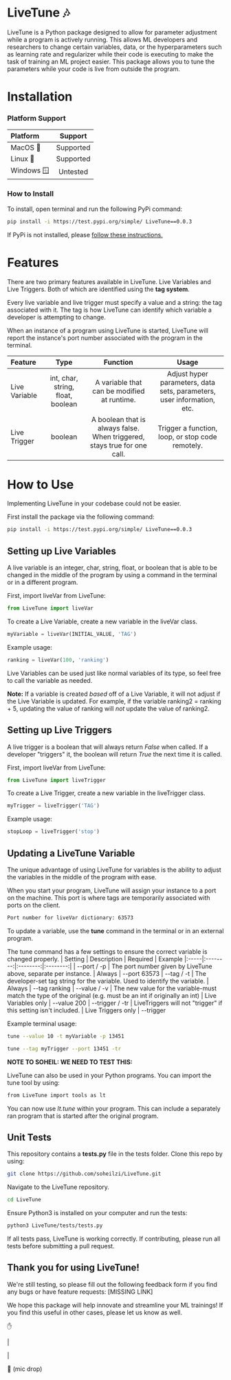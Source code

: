 # LiveTune 🎶
LiveTune is a Python package designed to allow for parameter adjustment while a program is actively running. This allows ML developers and researchers to change certain variables, data, or the hyperparameters such as learning rate and regularizer while their code is executing to make the task of training an ML project easier. This package allows you to tune the parameters while your code is live from outside the program.

# Installation

### Platform Support
| Platform | Support |
|:-----|:--------:|
| MacOS 🍎 | Supported |
| Linux 🐧 | Supported |
| Windows 🪟 | Untested |

### How to Install

To install, open terminal and run the following PyPi command:
```bash
pip install -i https://test.pypi.org/simple/ LiveTune==0.0.3
```
If PyPi is not installed, please [follow these instructions.](https://packaging.python.org/en/latest/tutorials/installing-packages/)

# Features
There are two primary features available in LiveTune. Live Variables and Live Triggers. Both of which are identified using the **tag system**.

Every live variable and live trigger must specify a value and a string: the tag associated with it. The tag is how LiveTune can identify which variable a developer is attempting to change.

When an instance of a program using LiveTune is started, LiveTune will report the instance's port number associated with the program in the terminal.

| Feature |  Type  | Function | Usage
|:-----|:--------:|:--------:|:--------:|
| Live Variable   | int, char, string, float, boolean | A variable that can be modified at runtime. | Adjust hyper parameters, data sets, parameters, user information, etc.
| Live Trigger   |  boolean | A boolean that is always false. When triggered, stays true for one call. | Trigger a function, loop, or stop code remotely.


# How to Use
Implementing LiveTune in your codebase could not be easier.

First install the package via the following command:

```bash
pip install -i https://test.pypi.org/simple/ LiveTune==0.0.3
```

## Setting up Live Variables 
A live variable is an integer, char, string, float, or boolean that is able to be changed in the middle of the program by using a command in the terminal or in a different program.

First, import liveVar from LiveTune:
```python
from LiveTune import liveVar
```

To create a Live Variable, create a new variable in the liveVar class.

```python
myVariable = liveVar(INITIAL_VALUE, 'TAG')
```

Example usage:
```python
ranking = liveVar(100, 'ranking')
```

Live Variables can be used just like normal variables of its type, so feel free to call the variable as needed. 

**Note:** If a variable is created *based* off of a Live Variable, it will not adjust if the Live Variable is updated. For example, if the variable ranking2 = ranking + 5, updating the value of ranking will *not* update the value of ranking2.

## Setting up Live Triggers
A live trigger is a boolean that will always return *False* when called. If a developer "triggers" it, the boolean will return *True* the next time it is called. 

First, import liveVar from LiveTune:
```python
from LiveTune import liveTrigger
```

To create a Live Trigger, create a new variable in the liveTrigger class.

```python
myTrigger = liveTrigger('TAG')
```

Example usage:
```python
stopLoop = liveTrigger('stop')
```

## Updating a LiveTune Variable
The unique advantage of using LiveTune for variables is the ability to adjust the variables in the middle of the program with ease.

When you start your program, LiveTune will assign your instance to a port on the machine. This port is where tags are temporarily associated with ports on the client.
```bash
Port number for liveVar dictionary: 63573
```

To update a variable, use the **tune** command in the terminal or in an external program.


The tune command has a few settings to ensure the correct variable is changed properly.
| Setting | Description | Required | Example
|:-----|:--------:|:--------:|:--------:|
| --port / -p | The port number given by LiveTune above, separate per instance. | Always | --port 63573
| --tag / -t | The developer-set tag string for the variable. Used to identify the variable. | Always | --tag ranking
| --value / -v | The new value for the variable-must match the type of the original (e.g. must be an int if originally an int) | Live Variables only | --value 200
| --trigger / -tr |  LiveTriggers will not "trigger" if this setting isn't included. | Live Triggers only | --trigger

Example terminal usage:
```bash 
tune --value 10 -t myVariable -p 13451
```

```bash 
tune --tag myTrigger --port 13451 -tr
```


__NOTE TO SOHEIL: WE NEED TO TEST THIS:__

LiveTune can also be used in your Python programs. You can import the tune tool by using:
```bash 
from LiveTune import tools as lt
```
You can now use *lt.tune* within your program. This can include a separately ran program that is started after the original program.

## Unit Tests

This repository contains a **tests.py** file in the tests folder. Clone this repo by using:
```bash
git clone https://github.com/soheilzi/LiveTune.git
```

Navigate to the LiveTune repository.
```bash
cd LiveTune
```

Ensure Python3 is installed on your computer and run the tests:
```bash
python3 LiveTune/tests/tests.py
```

If all tests pass, LiveTune is working correctly. If contributing, please run all tests before submitting a pull request.


## Thank you for using LiveTune!
We're still testing, so please fill out the following feedback form if you find any bugs or have feature requests: [MISSING LINK]

We hope this package will help innovate and streamline your ML trainings! If you find this useful in other cases, please let us know as well.

✋

|

|

🎤 (mic drop)
